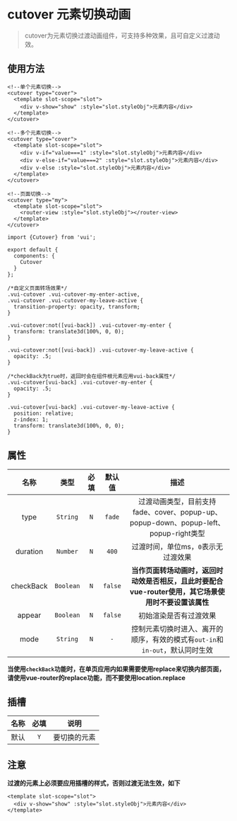 # cutover 元素切换动画

> cutover为元素切换过渡动画组件，可支持多种效果，且可自定义过渡动效。

## 使用方法

```
<!--单个元素切换-->
<cutover type="cover">
  <template slot-scope="slot">
    <div v-show="show" :style="slot.styleObj">元素内容</div>
  </template>
</cutover>

<!--多个元素切换-->
<cutover type="cover">
  <template slot-scope="slot">
    <div v-if="value===1" :style="slot.styleObj">元素内容</div>
    <div v-else-if="value===2" :style="slot.styleObj">元素内容</div>
    <div v-else :style="slot.styleObj">元素内容</div>
  </template>
</cutover>

<!--页面切换-->
<cutover type="my">
  <template slot-scope="slot">
    <router-view :style="slot.styleObj"></router-view>
  </template>
</cutover>
```

```
import {Cutover} from 'vui';

export default {
  components: {
    Cutover
  }
};
```

```
/*自定义页面转场效果*/
.vui-cutover .vui-cutover-my-enter-active,
.vui-cutover .vui-cutover-my-leave-active {
  transition-property: opacity, transform;
}

.vui-cutover:not([vui-back]) .vui-cutover-my-enter {
  transform: translate3d(100%, 0, 0);
}

.vui-cutover:not([vui-back]) .vui-cutover-my-leave-active {
  opacity: .5;
}

/*checkBack为true时，返回时会在组件根元素应用vui-back属性*/
.vui-cutover[vui-back] .vui-cutover-my-enter {
  opacity: .5;
}

.vui-cutover[vui-back] .vui-cutover-my-leave-active {
  position: relative;
  z-index: 1;
  transform: translate3d(100%, 0, 0);
}
```

## 属性

名称|类型|必填|默认值|描述
:-:|:-:|:-:|:-:|:-:
type|`String`|`N`|`fade`|过渡动画类型，目前支持fade、cover、popup-up、popup-down、popup-left、popup-right类型
duration|`Number`|`N`|`400`|过渡时间，单位ms，`0`表示无过渡效果
checkBack|`Boolean`|`N`|`false`|**当作页面转场动画时，返回时动效是否相反，且此时要配合vue-router使用，其它场景使用时不要设置该属性**
appear|`Boolean`|`N`|`false`|初始渲染是否有过渡效果
mode|`String`|`N`|`-`|控制元素切换时进入、离开的顺序，有效的模式有`out-in`和`in-out`，默认同时生效

**当使用`checkBack`功能时，在单页应用内如果需要使用replace来切换内部页面，请使用vue-router的replace功能，而不要使用location.replace**

## 插槽

名称|必填|说明
:-:|:-:|:-:
默认|`Y`|要切换的元素

## 注意

**过渡的元素上必须要应用插槽的样式，否则过渡无法生效，如下**

```
<template slot-scope="slot">
  <div v-show="show" :style="slot.styleObj">元素内容</div>
</template>
```